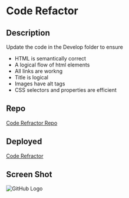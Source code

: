 # Code Refactor

## Description

Update the code in the Develop folder to ensure

 * HTML is semantically correct
 * A logical flow of html elements
 * All links are workng
 * Title is logical
 * Images have alt tags
 * CSS selectors and properties are efficient

## Repo

[Code Refractor Repo](https://github.com/scibettas1/code_refractor)

## Deployed

[Code Refractor](https://scibettas1.github.io/code_refractor/)

## Screen Shot

![GitHub Logo](/images/screen_shot.png)
